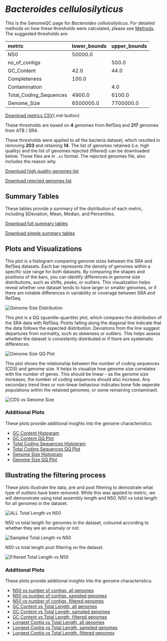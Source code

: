 # *Bacteroides cellulosilyticus*

This is the GenomeQC page for *Bacteroides cellulosilyticus*. For detailed methods on how these thresholds were calculated, please see [Methods](../../methods.md).
The suggested thresholds are: 

| metric                 | lower_bounds   | upper_bounds   |
|:-----------------------|:---------------|:---------------|
| N50                    | 50000.0        |                |
| no_of_contigs          |                | 500.0          |
| GC_Content             | 42.0           | 44.0           |
| Completeness           | 100.0          |                |
| Contamination          |                | 4.0            |
| Total_Coding_Sequences | 4900.0         | 6100.0         |
| Genome_Size            | 6500000.0      | 7700000.0      |

[Download metrics CSV](Bacteroides_cellulosilyticus_metrics.csv){.md-button}


These thresholds are based on **4** genomes from RefSeq and **217** genomes from ATB / SRA.

These thresholds were applied to all the bacteria dataset, which resulted in removing **203** and retaining **14**.
The list of genomes retained (i.e. high quality) and the list of genomes rejected (filtered) can be downloaded below. These files are in `.xz` format. The rejected genomes file, also includes the reason why.

[Download high quality genomes list](Bacteroides_cellulosilyticus_high_quality_genomes.csv.xz)


[Download rejected genomes list](Bacteroides_cellulosilyticus_filtered_out_genomes.csv.xz)



## Summary Tables
These tables provide a summary of the distribution of each metric, including SDeviation, Mean, Median, and Percentiles.

[Download full summary tables](summary.csv)

[Download simple summary tables](selected_summary.csv)

## Plots and Visualizations

This plot is a histogram comparing genome sizes between the SRA and RefSeq datasets. Each bar represents the density of genomes within a specific size range for both datasets. By comparing the shapes and positions of the bars, you can identify differences in genome size distributions, such as shifts, peaks, or outliers. This visualization helps reveal whether one dataset tends to have larger or smaller genomes, or if there are notable differences in variability or coverage between SRA and RefSeq.

![Genome Size Distribution](Genome_Size_refseq_histogram_kde.png)

This plot is a QQ (quantile-quantile) plot, which compares the distribution of the SRA data with RefSeq. Points falling along the diagonal line indicate that the data follows the expected distribution. Deviations from the line suggest departures from normality, such as skewness or outliers. This helps assess whether the dataset is consistently distributed or if there are systematic differences.

![Genome Size QQ Plot](Genome_Size_refseq_qqplot.png)

This plot shows the relationship between the number of coding sequences (CDS) and genome size. It helps to visualize how genome size correlates with the number of genes. This should be linear - as the genome size increases, the number of coding sequences should also increase. Any secondary trend lines or non-linear behaviour indicates bone fide seperate populations within the retained genomes, or some remaining contaminant. 

![CDS vs Genome Size](Bacteroides_cellulosilyticus_CDS_vs_Genome_Size.png)

### Additional Plots

These plots provide additional insights into the genome characteristics:

- [GC Content Histogram](GC_Content_refseq_histogram_kde.png)
- [GC Content QQ Plot](GC_Content_refseq_qqplot.png)
- [Total Coding Sequences Histogram](Total_Coding_Sequences_refseq_histogram_kde.png)
- [Total Coding Sequences QQ Plot](Total_Coding_Sequences_refseq_qqplot.png)
- [Genome Size Histogram](Genome_Size_refseq_histogram_kde.png)
- [Genome Size QQ Plot](Genome_Size_refseq_qqplot.png)
## Illustrating the filtering process
These plots illustrate the data, pre and post filtering to demostrate what type of outliers have been removed. While this was applied to metric, we will demonstrate using total assembly length and N50.
N50 vs total length for all genomes in the dataset.

![ALL Total Length vs N50](Bacteroides_cellulosilyticus_all_total_length_N50.png)

N50 vs total length for genomes in the dataset, coloured according to whether they are an anomaly or not.

![Sampled Total Length vs N50](Bacteroides_cellulosilyticus_sample_total_length_N50.png)

N50 vs total length post filtering on the dataset.

![Filtered Total Length vs N50](Bacteroides_cellulosilyticus_filt_total_length_N50.png)

### Additional Plots

These plots provide additional insights into the genome characteristics:

- [N50 vs number of contigs, all genomes](Bacteroides_cellulosilyticus_all_N50_number.png)
- [N50 vs number of contigs, sampled genomes](Bacteroides_cellulosilyticus_sample_N50_number.png)
- [N50 vs number of contigs, filtered genomes](Bacteroides_cellulosilyticus_filt_N50_number.png)
- [GC Content vs Total Length, all genomes](Bacteroides_cellulosilyticus_all_total_length_GC_Content.png)
- [GC Content vs Total Length, sampled genomes](Bacteroides_cellulosilyticus_sample_total_length_GC_Content.png)
- [GC Content vs Total Length, filtered genomes](Bacteroides_cellulosilyticus_filt_total_length_GC_Content.png)
- [Longest Contig vs Total Length, all genomes](Bacteroides_cellulosilyticus_all_total_length_longest.png)
- [Longest Contig vs Total Length, sampled genomes](Bacteroides_cellulosilyticus_sample_total_length_longest.png)
- [Longest Contig vs Total Length, filtered genomes](Bacteroides_cellulosilyticus_filt_total_length_longest.png)
